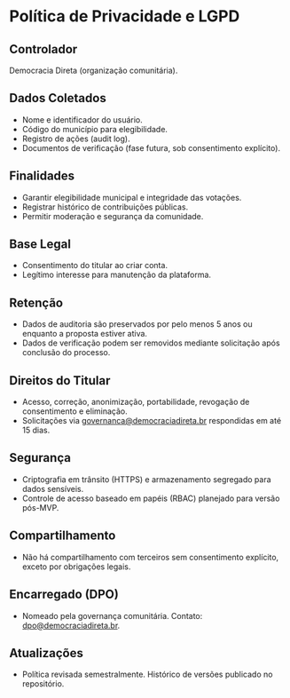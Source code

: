# Política de Privacidade e LGPD

## Controlador
Democracia Direta (organização comunitária).

## Dados Coletados
- Nome e identificador do usuário.
- Código do município para elegibilidade.
- Registro de ações (audit log).
- Documentos de verificação (fase futura, sob consentimento explícito).

## Finalidades
- Garantir elegibilidade municipal e integridade das votações.
- Registrar histórico de contribuições públicas.
- Permitir moderação e segurança da comunidade.

## Base Legal
- Consentimento do titular ao criar conta.
- Legítimo interesse para manutenção da plataforma.

## Retenção
- Dados de auditoria são preservados por pelo menos 5 anos ou enquanto a proposta estiver ativa.
- Dados de verificação podem ser removidos mediante solicitação após conclusão do processo.

## Direitos do Titular
- Acesso, correção, anonimização, portabilidade, revogação de consentimento e eliminação.
- Solicitações via governanca@democraciadireta.br respondidas em até 15 dias.

## Segurança
- Criptografia em trânsito (HTTPS) e armazenamento segregado para dados sensíveis.
- Controle de acesso baseado em papéis (RBAC) planejado para versão pós-MVP.

## Compartilhamento
- Não há compartilhamento com terceiros sem consentimento explícito, exceto por obrigações legais.

## Encarregado (DPO)
- Nomeado pela governança comunitária. Contato: dpo@democraciadireta.br.

## Atualizações
- Política revisada semestralmente. Histórico de versões publicado no repositório.
